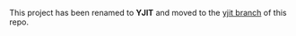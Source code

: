 This project has been renamed to **YJIT** and moved to the [yjit branch](https://github.com/Shopify/ruby/tree/yjit) of this repo.

